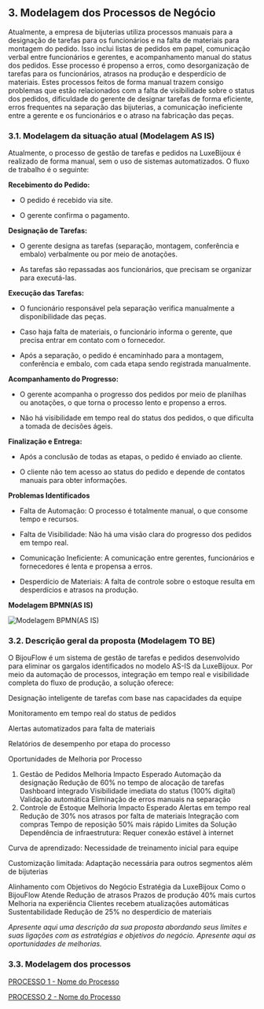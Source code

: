 ## 3. Modelagem dos Processos de Negócio

Atualmente, a empresa de bijuterias utiliza processos manuais para a designação de tarefas para os funcionários e na falta de materiais para montagem do pedido. Isso inclui listas de pedidos em papel, comunicação verbal entre funcionários e gerentes, e acompanhamento manual do status dos pedidos. Esse processo é propenso a erros, como desorganização de tarefas para os funcionários, atrasos na produção e desperdício de materiais. Estes processos feitos de forma manual trazem consigo problemas que estão relacionados com a falta de visibilidade sobre o status dos pedidos, dificuldade do gerente de designar tarefas de forma eficiente, erros frequentes na separação das bijuterias, a comunicação ineficiente entre a gerente e os funcionários e o atraso na fabricação das peças.


### 3.1. Modelagem da situação atual (Modelagem AS IS)

Atualmente, o processo de gestão de tarefas e pedidos na LuxeBijoux é realizado de forma manual, sem o uso de sistemas automatizados. O fluxo de trabalho é o seguinte:

**Recebimento do Pedido:**

- O pedido é recebido via site.

- O gerente confirma o pagamento.

**Designação de Tarefas:**

- O gerente designa as tarefas (separação, montagem, conferência e embalo) verbalmente ou por meio de anotações.

- As tarefas são repassadas aos funcionários, que precisam se organizar para executá-las.

**Execução das Tarefas:**

- O funcionário responsável pela separação verifica manualmente a disponibilidade das peças.

- Caso haja falta de materiais, o funcionário informa o gerente, que precisa entrar em contato com o fornecedor.

- Após a separação, o pedido é encaminhado para a montagem, conferência e embalo, com cada etapa sendo registrada manualmente.

**Acompanhamento do Progresso:**

- O gerente acompanha o progresso dos pedidos por meio de planilhas ou anotações, o que torna o processo lento e propenso a erros.

- Não há visibilidade em tempo real do status dos pedidos, o que dificulta a tomada de decisões ágeis.

**Finalização e Entrega:**

- Após a conclusão de todas as etapas, o pedido é enviado ao cliente.

- O cliente não tem acesso ao status do pedido e depende de contatos manuais para obter informações.

**Problemas Identificados**
- Falta de Automação: O processo é totalmente manual, o que consome tempo e recursos.

- Falta de Visibilidade: Não há uma visão clara do progresso dos pedidos em tempo real.

- Comunicação Ineficiente: A comunicação entre gerentes, funcionários e fornecedores é lenta e propensa a erros.

- Desperdício de Materiais: A falta de controle sobre o estoque resulta em desperdícios e atrasos na produção.


**Modelagem BPMN(AS IS)**

![Modelagem BPMN(AS IS)](https://github.com/ICEI-PUCMinas-PSG-SI-TI/psg-si-2025-1-p3-tiapn-6818100-grupo-4-1/blob/main/docs/images/96bf92c7-6ff2-40e6-b455-d6f096c29b78.jpg)


### 3.2. Descrição geral da proposta (Modelagem TO BE)

O BijouFlow é um sistema de gestão de tarefas e pedidos desenvolvido para eliminar os gargalos identificados no modelo AS-IS da LuxeBijoux. Por meio da automação de processos, integração em tempo real e visibilidade completa do fluxo de produção, a solução oferece:

Designação inteligente de tarefas com base nas capacidades da equipe

Monitoramento em tempo real do status de pedidos

Alertas automatizados para falta de materiais

Relatórios de desempenho por etapa do processo

Oportunidades de Melhoria por Processo
1. Gestão de Pedidos
Melhoria	Impacto Esperado
Automação da designação	Redução de 60% no tempo de alocação de tarefas
Dashboard integrado	Visibilidade imediata do status (100% digital)
Validação automática	Eliminação de erros manuais na separação
2. Controle de Estoque
Melhoria	Impacto Esperado
Alertas em tempo real	Redução de 30% nos atrasos por falta de materiais
Integração com compras	Tempo de reposição 50% mais rápido
Limites da Solução
Dependência de infraestrutura: Requer conexão estável à internet

Curva de aprendizado: Necessidade de treinamento inicial para equipe

Customização limitada: Adaptação necessária para outros segmentos além de bijuterias

Alinhamento com Objetivos do Negócio
Estratégia da LuxeBijoux	Como o BijouFlow Atende
Redução de atrasos	Prazos de produção 40% mais curtos
Melhoria na experiência	Clientes recebem atualizações automáticas
Sustentabilidade	Redução de 25% no desperdício de materiais


_Apresente aqui uma descrição da sua proposta abordando seus limites e suas ligações com as estratégias e objetivos do negócio. Apresente aqui as oportunidades de melhorias._

### 3.3. Modelagem dos processos

[PROCESSO 1 - Nome do Processo](./processos/processo-1-nome-do-processo.md "Detalhamento do Processo 1.")

[PROCESSO 2 - Nome do Processo](./processos/processo-2-nome-do-processo.md "Detalhamento do Processo 2.")
